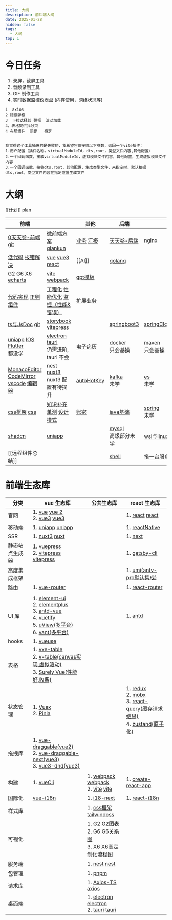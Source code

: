 ```yaml
---
title: 大纲
description: 前后端大纲
date: 2025-01-28
hidden: false
tags:
  - 大纲
top: 1
---
```

 # 今日任务
1. 录屏，截屏工具  
2. 音频录制工具
3. GIF 制作工具
4. 实时数据监控仪表盘 (内存使用，网络状况等)

```
1  axios
2 错误弹框
3  下拉选择其 弹框  滚动加载
4，表格提供我分页
4 布局组件  间距   待定


我觉得这个工具抽离的是失败的，我希望它仅接收以下参数，返回一个vite插件：
1.用户配置（插件名称，virtualModuleId，dts,root，类型文件内容,其他配置）
2.一个回调函数，接收virtualModuleId，虚拟模块文件内容，其他配置，生成虚拟模块文件内容
3.一个回调函数，接收dts,root，其他配置，生成类型文件，未指定时，默认根据dts,root，类型文件内容在指定位置生成文件

```
# 大纲
[[计划]]
[plan](./plan)


| 前端                                                                                                                                   |                                                                        | 其他                                | 后端                               |                                         |
| ------------------------------------------------------------------------------------------------------------------------------------ | ---------------------------------------------------------------------- | --------------------------------- | -------------------------------- | --------------------------------------- |
| [0天天卷-前端](../前端/0天天卷-前端) [git](../前端/git.md)                                                                                         | [微前端方案](../前端/微前端方案) [qiankun](../前端/qiankun)                          | [业务](../其他/业务.md) [汇报](../其他/汇报)  | [天天卷-后端](../后端/天天卷-后端)           | [nginx](../后端/nginx.md)                 |
| [低代码](../前端/低代码) [报错解决](../前端/报错解决)                                                                                                  | [vue](../前端/vue) [vue3](../前端/前端不常用/vue3) [react](../前端/react)         | [[AI]]                            | [golang](../后端/golang)           |                                         |
| [G2](../前端/antv/G2)   [G6](../前端/antv/G6) [X6](../前端/antv/X6) [echarts](../前端/前端不常用/echarts)                                         | [vite](../前端/前端不常用/vite) [webpack](../前端/前端不常用/webpack)                | [gpt模板](../其他/gpt模板)              |                                  |                                         |
| [代码实现](../前端/代码实现) [正则](../前端/前端不常用/正则) [组件](../前端/前端组件/组件)                                                                          | [工程化](../前端/工程化) [性能优化](../前端/前端不常用/性能优化) [监控（性能&错误）](../前端/监控（性能&错误）) | [扩展业务](../其他/扩展业务)                |                                  |                                         |
| [ts与JsDoc](../前端/ts与JsDoc) [git](../前端/git)<br>                                                                                      | [storybook](../前端/前端不常用/storybook) [vitepress](../前端/vitepress)        |                                   | [springboot3](../后端/springboot3) | [springClound](../后端/springClound) <br> |
| [uniapp](../前端/前端不常用/uniapp) [IOS](../前端/前端不常用/IOS) [Flutter](../前端/Flutter)<br>都没学                                                  | [electron](../前端/electron) [tauri](../前端/tauri)<br>仍需进阶, tauri 不会      | [电子病历](../其他/电子病历)                | [docker](../后端/docker)<br>只会基操   | [maven](../后端/maven) <br>只会基操           |
| [MonacoEditor](../前端/前端不常用/MonacoEditor) [CodeMirror](../前端/前端不常用/CodeMirror)<br>[vscode](../前端/前端不常用/vscode) [编辑器](../前端/前端不常用/编辑器) | [nest](../前端/nest) [nuxt3](../前端/nuxt3) <br>nuxt3 配置有待提升               | [autoHotKey](../其他/autoHotKey.md) | [kafka](../后端/kafka) <br/>未学     | [es](../后端/es) <br>未学                   |
| [css框架](../前端/css框架) [css](../前端/css)                                                                                                | [知识补充](../前端/前端不常用/知识补充) [单测](../前端/前端不常用/单测) [设计模式](../前端/前端不常用/设计模式) | [账密](../其他/账密.md)                 | [java基础](../后端/java基础)           | [spring](../后端/spring)<br>未学            |
| [shadcn](../前端/shadcn.md)                                                                                                            | [uniapp](../前端/前端不常用/uniapp.md)                                        |                                   | [mysql](../后端/mysql)<br>高级部分未学   | [wsl与linux](../后端/wsl与linux)            |
| [[远程组件总结]]                                                                                                                           |                                                                        |                                   | [shell](../后端/shell)             | [搭一台服务器](../其他/搭一台服务器)                  |
# 前端生态库

| 分类      | vue 生态库                                                                                                                                                                                                                                                                                                                                                            | 公共生态库                                                                                                                                                                                                                          | react 生态库                                                                                                                                                                                                                                                            |
| ------- | ------------------------------------------------------------------------------------------------------------------------------------------------------------------------------------------------------------------------------------------------------------------------------------------------------------------------------------------------------------------ | ------------------------------------------------------------------------------------------------------------------------------------------------------------------------------------------------------------------------------ | -------------------------------------------------------------------------------------------------------------------------------------------------------------------------------------------------------------------------------------------------------------------- |
| 官网      | 1. [vue](../前端/vue) [vue 2](https://v2.cn.vuejs.org/) <br/>2. [vue3](../前端/前端不常用/vue3) [vue3](https://cn.vuejs.org/)                                                                                                                                                                                                                                               |                                                                                                                                                                                                                                | 1. [react](../前端/react) [react](https://react.docschina.org/)                                                                                                                                                                                                        |
| 移动端     | 1. [uniapp](../前端/前端不常用/uniapp) [uniapp](https://zh.uniapp.dcloud.io/)                                                                                                                                                                                                                                                                                             |                                                                                                                                                                                                                                | 1. [reactNative](https://reactnative.cn/)                                                                                                                                                                                                                            |
| SSR     | 1. [nuxt3](../前端/nuxt3) [nuxt](https://www.nuxtjs.cn/)                                                                                                                                                                                                                                                                                                             |                                                                                                                                                                                                                                | 1. [next](https://www.nextjs.cn/)                                                                                                                                                                                                                                    |
| 静态站点生成器 | 1.  [vuepress](https://vuepress.vuejs.org/zh/) <br/>2. [vitepress](../前端/vitepress) [vitepress](https://vitepress.dev/zh/)                                                                                                                                                                                                                                         |                                                                                                                                                                                                                                | 1. [gatsby-cli](https://www.gatsbyjs.cn/docs/)                                                                                                                                                                                                                       |
| 高度集成框架  |                                                                                                                                                                                                                                                                                                                                                                    |                                                                                                                                                                                                                                | 1. [umi(antv-pro默认集成)](https://umijs.org/docs/guides/getting-started)                                                                                                                                                                                                |
| 路由      | 1. [vue-router](https://router.vuejs.org/zh/)                                                                                                                                                                                                                                                                                                                      |                                                                                                                                                                                                                                | 1. [react-router](http://www.reactrouter.cn/)                                                                                                                                                                                                                        |
|         |                                                                                                                                                                                                                                                                                                                                                                    |                                                                                                                                                                                                                                |                                                                                                                                                                                                                                                                      |
| UI 库    | 1. [element-ui](https://element.eleme.cn/#/zh-CN/component/installation) <br/>2. [elementplus](https://element-plus.org/zh-CN/) <br/>3. [antd-vue](https://www.antdv.com/docs/vue/introduce-cn/) <br/>4. [vuetify](https://vuetifyjs.com/zh-Hans/) <br/>5. [uView(多平台)](https://www.uviewui.com/) <br/>6. [vant(多平台)](https://vant-ui.github.io/vant-weapp/#/home) |                                                                                                                                                                                                                                | 1. [antd](https://ant-design.antgroup.com/components/overview-cn)                                                                                                                                                                                                    |
| hooks   | 1. [vueuse](http://www.vueusejs.com)                                                                                                                                                                                                                                                                                                                               |                                                                                                                                                                                                                                |                                                                                                                                                                                                                                                                      |
| 表格      | 1. [vxe-table](https://vxetable.cn/v3) <br/>2. [v-table(canvas实现,虚拟滚动)](https://visactor.io/vtable) <br/>3. [Surely Vue(性能好,收费)](https://www.surely.cool/)                                                                                                                                                                                                         |                                                                                                                                                                                                                                |                                                                                                                                                                                                                                                                      |
| 状态管理    | 1. [Vuex](https://vuex.vuejs.org/zh/guide/) <br/>2. [Pinia](https://pinia.vuejs.org/zh/)                                                                                                                                                                                                                                                                           |                                                                                                                                                                                                                                | 1. [redux](https://www.redux.org.cn/) <br/>2. [mobx](https://cn.mobx.js.org/) <br/>3. [react-query(缓存请求结果)](https://cangsdarm.github.io/react-query-web-i18n/react/) <br/>4. [zustand(原子化)](https://awesomedevin.github.io/zustand-vue/docs/introduce/start/zustand) |
| 拖拽库     | 1. [vue-draggable(vue2)](https://github.com/SortableJS/Vue.Draggable?tab=readme-ov-file) <br/>2. [vue-draggable-next(vue3)](https://github.com/SortableJS/vue.draggable.next)<br/>3. [vue3-dnd(vue3)](https://www.vue3-dnd.com/)                                                                                                                                   |                                                                                                                                                                                                                                |                                                                                                                                                                                                                                                                      |
|         |                                                                                                                                                                                                                                                                                                                                                                    |                                                                                                                                                                                                                                |                                                                                                                                                                                                                                                                      |
| 构建      | 1. [vueCli](https://cli.vuejs.org/zh/config/)                                                                                                                                                                                                                                                                                                                      | 1. [webpack](../前端/前端不常用/webpack)  [webpack](https://www.webpackjs.com/concepts/) <br/>2. [vite](../前端/前端不常用/vite) [vite](https://cn.vitejs.dev/)                                                                              | 1. [create-react-app](https://create-react-app.bootcss.com/)                                                                                                                                                                                                         |
| 国际化     | [vue-i18n](https://kazupon.github.io/vue-i18n/zh/started.html#javascript)                                                                                                                                                                                                                                                                                          | 1. [i18-next](https://www.i18next.com/)                                                                                                                                                                                        | 1. [react-i18n](https://react.i18next.com/guides/quick-start)                                                                                                                                                                                                        |
| 样式库     |                                                                                                                                                                                                                                                                                                                                                                    | 1. [css框架](../前端/css框架) [tailwindcss](https://www.tailwindcss.cn/)                                                                                                                                                             |                                                                                                                                                                                                                                                                      |
| 可视化     |                                                                                                                                                                                                                                                                                                                                                                    | 1. [G2](../前端/antv/G2) [G2图表](https://g2.antv.antgroup.com/examples) <br/>2. [G6](../前端/antv/G6) [G6关系图](https://g6.antv.antgroup.com/examples) <br/>3. [X6](../前端/antv/X6) [X6高定制化流程图](https://x6.antv.antgroup.com/examples) |                                                                                                                                                                                                                                                                      |
| 服务端     |                                                                                                                                                                                                                                                                                                                                                                    | 1. [nest](../前端/nest) [nest](https://nestjs.inode.club/)                                                                                                                                                                       |                                                                                                                                                                                                                                                                      |
| 包管理     |                                                                                                                                                                                                                                                                                                                                                                    | 1. [pnpm](https://pnpm.io/zh)                                                                                                                                                                                                  |                                                                                                                                                                                                                                                                      |
| 请求库     |                                                                                                                                                                                                                                                                                                                                                                    | 1. [Axios-TS](../前端/前端不常用/Axios-TS) [axios](https://www.axios-http.cn/)                                                                                                                                                        |                                                                                                                                                                                                                                                                      |
| 桌面端     |                                                                                                                                                                                                                                                                                                                                                                    | 1. [electron](../前端/electron) [electron](https://www.electronjs.org/zh) <br/>2. [tauri](../前端/tauri) [tauri](https://v2.tauri.app/zh-cn/)                                                                                      |                                                                                                                                                                                                                                                                      |
